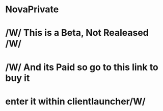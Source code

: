 # NovaPrivate
# /W/ This is a Beta, Not Realeased /W/
# /W/ And its Paid so go to this link to buy it
# enter it within clientlauncher/W/

